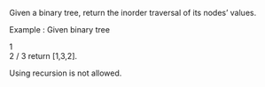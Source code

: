 Given a binary tree, return the inorder traversal of its nodes’ values.

Example :
Given binary tree

   1
    \
     2
    /
   3
return [1,3,2].

Using recursion is not allowed.
